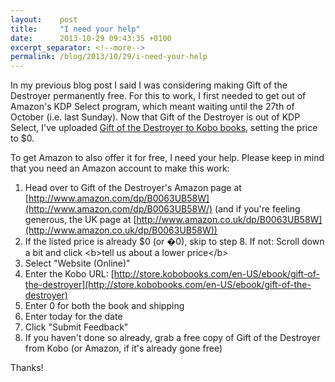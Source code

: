 ```yaml
---
layout:    post
title:     "I need your help"
date:      2013-10-29 09:43:35 +0100
excerpt_separator: <!--more-->
permalink: /blog/2013/10/29/i-need-your-help
---
```


In my previous blog post I said I was considering making Gift of the Destroyer permanently free. For this to work, I first needed to get out of Amazon's KDP Select program, which meant waiting until the 27th of October (i.e. last Sunday). Now that Gift of the Destroyer is out of KDP Select, I've uploaded [Gift of the Destroyer to Kobo books](http://store.kobobooks.com/en-US/ebook/gift-of-the-destroyer), setting the price to $0.

<!--more-->
To get Amazon to also offer it for free, I need your help. Please keep in mind that you need an Amazon account to make this work:
1. Head over to Gift of the Destroyer's Amazon page at [http://www.amazon.com/dp/B0063UB58W](http://www.amazon.com/dp/B0063UB58W/) (and if you're feeling generous, the UK page at [http://www.amazon.co.uk/dp/B0063UB58W](http://www.amazon.co.uk/dp/B0063UB58W))
1. If the listed price is already $0 (or �0), skip to step 8. If not: Scroll down a bit and click &lt;b&gt;tell us about a lower price&lt;/b&gt;
1. Select &quot;Website (Online)&quot;
1. Enter the Kobo URL: [http://store.kobobooks.com/en-US/ebook/gift-of-the-destroyer](http://store.kobobooks.com/en-US/ebook/gift-of-the-destroyer)
1. Enter 0 for both the book and shipping
1. Enter today for the date
1. Click &quot;Submit Feedback&quot;
1. If you haven't done so already, grab a free copy of Gift of the Destroyer from Kobo (or Amazon, if it's already gone free)

Thanks!